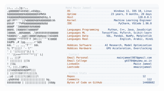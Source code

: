 <picture>
  <source srcset="https://raw.githubusercontent.com/mmazinjameel/mmazinjameel/main/dark_mode.svg?v=1756083213" media="(prefers-color-scheme: dark)">
  <img src="https://raw.githubusercontent.com/mmazinjameel/mmazinjameel/main/light_mode.svg?v=1756083213">
</picture>
